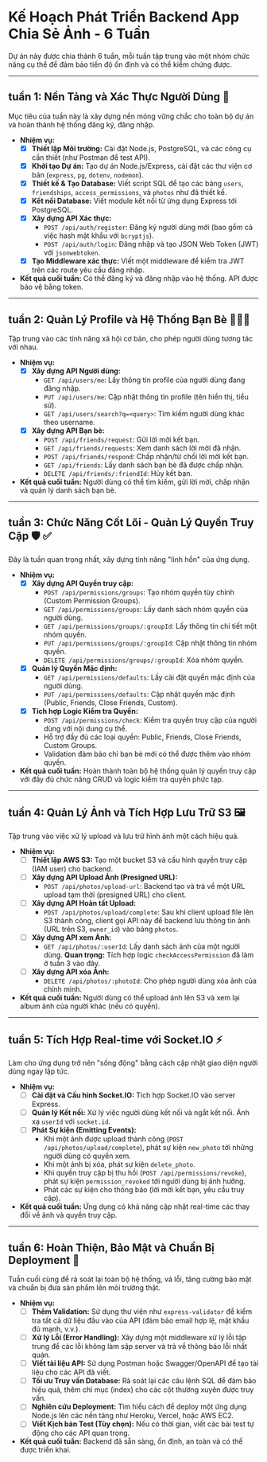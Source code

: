 #  Kế Hoạch Phát Triển Backend App Chia Sẻ Ảnh - 6 Tuần

Dự án này được chia thành 6 tuần, mỗi tuần tập trung vào một nhóm chức năng cụ thể để đảm bảo tiến độ ổn định và có thể kiểm chứng được.

---

##  tuần 1: Nền Tảng và Xác Thực Người Dùng 🔑

Mục tiêu của tuần này là xây dựng nền móng vững chắc cho toàn bộ dự án và hoàn thành hệ thống đăng ký, đăng nhập.

* **Nhiệm vụ:**
    * [x] **Thiết lập Môi trường:** Cài đặt Node.js, PostgreSQL, và các công cụ cần thiết (như Postman để test API).
    * [x] **Khởi tạo Dự án:** Tạo dự án Node.js/Express, cài đặt các thư viện cơ bản (`express`, `pg`, `dotenv`, `nodemon`).
    * [x] **Thiết kế & Tạo Database:** Viết script SQL để tạo các bảng `users`, `friendships`, `access_permissions`, và `photos` như đã thiết kế.
    * [x] **Kết nối Database:** Viết module kết nối từ ứng dụng Express tới PostgreSQL.
    * [x] **Xây dựng API Xác thực:**
        * `POST /api/auth/register`: Đăng ký người dùng mới (bao gồm cả việc hash mật khẩu với `bcryptjs`).
        * `POST /api/auth/login`: Đăng nhập và tạo JSON Web Token (JWT) với `jsonwebtoken`.
    * [x] **Tạo Middleware xác thực:** Viết một middleware để kiểm tra JWT trên các route yêu cầu đăng nhập.
* **Kết quả cuối tuần:** Có thể đăng ký và đăng nhập vào hệ thống. API được bảo vệ bằng token.

---

## tuần 2: Quản Lý Profile và Hệ Thống Bạn Bè 🧑‍🤝‍🧑

Tập trung vào các tính năng xã hội cơ bản, cho phép người dùng tương tác với nhau.

* **Nhiệm vụ:**
    * [x] **Xây dựng API Người dùng:**
        * `GET /api/users/me`: Lấy thông tin profile của người dùng đang đăng nhập.
        * `PUT /api/users/me`: Cập nhật thông tin profile (tên hiển thị, tiểu sử).
        * `GET /api/users/search?q=<query>`: Tìm kiếm người dùng khác theo username.
    * [x] **Xây dựng API Bạn bè:**
        * `POST /api/friends/request`: Gửi lời mời kết bạn.
        * `GET /api/friends/requests`: Xem danh sách lời mời đã nhận.
        * `POST /api/friends/respond`: Chấp nhận/từ chối lời mời kết bạn.
        * `GET /api/friends`: Lấy danh sách bạn bè đã được chấp nhận.
        * `DELETE /api/friends/:friendId`: Hủy kết bạn.
* **Kết quả cuối tuần:** Người dùng có thể tìm kiếm, gửi lời mời, chấp nhận và quản lý danh sách bạn bè.

---

## tuần 3: Chức Năng Cốt Lõi - Quản Lý Quyền Truy Cập 🛡️ ✅

Đây là tuần quan trọng nhất, xây dựng tính năng "linh hồn" của ứng dụng.

* **Nhiệm vụ:**
    * [x] **Xây dựng API Quyền truy cập:**
        * `POST /api/permissions/groups`: Tạo nhóm quyền tùy chỉnh (Custom Permission Groups).
        * `GET /api/permissions/groups`: Lấy danh sách nhóm quyền của người dùng.
        * `GET /api/permissions/groups/:groupId`: Lấy thông tin chi tiết một nhóm quyền.
        * `PUT /api/permissions/groups/:groupId`: Cập nhật thông tin nhóm quyền.
        * `DELETE /api/permissions/groups/:groupId`: Xóa nhóm quyền.
    * [x] **Quản lý Quyền Mặc định:**
        * `GET /api/permissions/defaults`: Lấy cài đặt quyền mặc định của người dùng.
        * `PUT /api/permissions/defaults`: Cập nhật quyền mặc định (Public, Friends, Close Friends, Custom).
    * [x] **Tích hợp Logic Kiểm tra Quyền:**
        * `POST /api/permissions/check`: Kiểm tra quyền truy cập của người dùng với nội dung cụ thể.
        * Hỗ trợ đầy đủ các loại quyền: Public, Friends, Close Friends, Custom Groups.
        * Validation đảm bảo chỉ bạn bè mới có thể được thêm vào nhóm quyền.
* **Kết quả cuối tuần:** Hoàn thành toàn bộ hệ thống quản lý quyền truy cập với đầy đủ chức năng CRUD và logic kiểm tra quyền phức tạp.

---

## tuần 4: Quản Lý Ảnh và Tích Hợp Lưu Trữ S3 🖼️

Tập trung vào việc xử lý upload và lưu trữ hình ảnh một cách hiệu quả.

* **Nhiệm vụ:**
    * [ ] **Thiết lập AWS S3:** Tạo một bucket S3 và cấu hình quyền truy cập (IAM user) cho backend.
    * [ ] **Xây dựng API Upload Ảnh (Presigned URL):**
        * `POST /api/photos/upload-url`: Backend tạo và trả về một URL upload tạm thời (presigned URL) cho client.
    * [ ] **Xây dựng API Hoàn tất Upload:**
        * `POST /api/photos/upload/complete`: Sau khi client upload file lên S3 thành công, client gọi API này để backend lưu thông tin ảnh (URL trên S3, `owner_id`) vào bảng `photos`.
    * [ ] **Xây dựng API xem Ảnh:**
        * `GET /api/photos/:userId`: Lấy danh sách ảnh của một người dùng. **Quan trọng:** Tích hợp logic `checkAccessPermission` đã làm ở tuần 3 vào đây.
    * [ ] **Xây dựng API xóa Ảnh:**
        * `DELETE /api/photos/:photoId`: Cho phép người dùng xóa ảnh của chính mình.
* **Kết quả cuối tuần:** Người dùng có thể upload ảnh lên S3 và xem lại album ảnh của người khác (nếu có quyền).

---

## tuần 5: Tích Hợp Real-time với Socket.IO ⚡

Làm cho ứng dụng trở nên "sống động" bằng cách cập nhật giao diện người dùng ngay lập tức.

* **Nhiệm vụ:**
    * [ ] **Cài đặt và Cấu hình Socket.IO:** Tích hợp Socket.IO vào server Express.
    * [ ] **Quản lý Kết nối:** Xử lý việc người dùng kết nối và ngắt kết nối. Ánh xạ `userId` với `socket.id`.
    * [ ] **Phát Sự kiện (Emitting Events):**
        * Khi một ảnh được upload thành công (`POST /api/photos/upload/complete`), phát sự kiện `new_photo` tới những người dùng có quyền xem.
        * Khi một ảnh bị xóa, phát sự kiện `delete_photo`.
        * Khi quyền truy cập bị thu hồi (`POST /api/permissions/revoke`), phát sự kiện `permission_revoked` tới người dùng bị ảnh hưởng.
        * Phát các sự kiện cho thông báo (lời mời kết bạn, yêu cầu truy cập).
* **Kết quả cuối tuần:** Ứng dụng có khả năng cập nhật real-time các thay đổi về ảnh và quyền truy cập.

---

## tuần 6: Hoàn Thiện, Bảo Mật và Chuẩn Bị Deployment 🚀

Tuần cuối cùng để rà soát lại toàn bộ hệ thống, vá lỗi, tăng cường bảo mật và chuẩn bị đưa sản phẩm lên môi trường thật.

* **Nhiệm vụ:**
    * [ ] **Thêm Validation:** Sử dụng thư viện như `express-validator` để kiểm tra tất cả dữ liệu đầu vào của API (đảm bảo email hợp lệ, mật khẩu đủ mạnh, v.v.).
    * [ ] **Xử lý Lỗi (Error Handling):** Xây dựng một middleware xử lý lỗi tập trung để các lỗi không làm sập server và trả về thông báo lỗi nhất quán.
    * [ ] **Viết tài liệu API:** Sử dụng Postman hoặc Swagger/OpenAPI để tạo tài liệu cho các API đã viết.
    * [ ] **Tối ưu Truy vấn Database:** Rà soát lại các câu lệnh SQL để đảm bảo hiệu quả, thêm chỉ mục (index) cho các cột thường xuyên được truy vấn.
    * [ ] **Nghiên cứu Deployment:** Tìm hiểu cách để deploy một ứng dụng Node.js lên các nền tảng như Heroku, Vercel, hoặc AWS EC2.
    * [ ] **Viết Kịch bản Test (Tùy chọn):** Nếu có thời gian, viết các bài test tự động cho các API quan trọng.
* **Kết quả cuối tuần:** Backend đã sẵn sàng, ổn định, an toàn và có thể được triển khai.